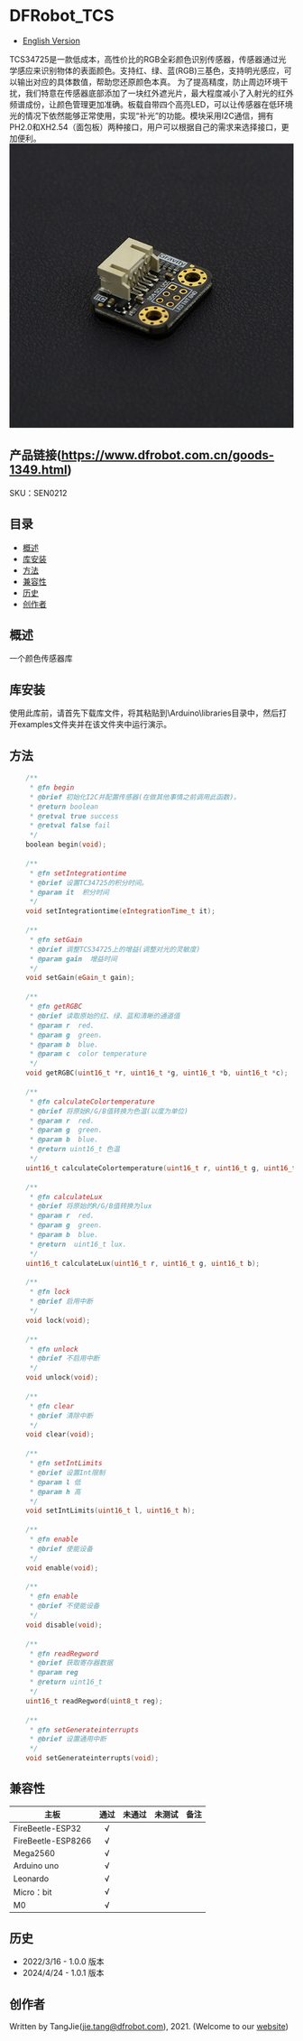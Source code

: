 # DFRobot_TCS

- [English Version](./README.md)

TCS34725是一款低成本，高性价比的RGB全彩颜色识别传感器，传感器通过光学感应来识别物体的表面颜色。支持红、绿、蓝(RGB)三基色，支持明光感应，可以输出对应的具体数值，帮助您还原颜色本真。 为了提高精度，防止周边环境干扰，我们特意在传感器底部添加了一块红外遮光片，最大程度减小了入射光的红外频谱成份，让颜色管理更加准确。板载自带四个高亮LED，可以让传感器在低环境光的情况下依然能够正常使用，实现“补光”的功能。模块采用I2C通信，拥有PH2.0和XH2.54（面包板）两种接口，用户可以根据自己的需求来选择接口，更加便利。
![正反面svg效果图](./resources/images/SEN0212.png)

## 产品链接(https://www.dfrobot.com.cn/goods-1349.html)

SKU：SEN0212

## 目录

* [概述](#概述)
* [库安装](#库安装)
* [方法](#方法)
* [兼容性](#兼容性y)
* [历史](#历史)
* [创作者](#创作者)

## 概述

一个颜色传感器库

## 库安装

使用此库前，请首先下载库文件，将其粘贴到\Arduino\libraries目录中，然后打开examples文件夹并在该文件夹中运行演示。

## 方法
```C++
	/**
	 * @fn begin
	 * @brief 初始化I2C并配置传感器(在做其他事情之前调用此函数)。  
	 * @return boolean
	 * @retval true success
	 * @retval false fail
	 */
	boolean begin(void);

	/**
	 * @fn setIntegrationtime
	 * @brief 设置TC34725的积分时间。
	 * @param it  积分时间
	 */
	void setIntegrationtime(eIntegrationTime_t it);

	/**
	 * @fn setGain
	 * @brief 调整TCS34725上的增益(调整对光的灵敏度)  
	 * @param gain  增益时间
	 */
	void setGain(eGain_t gain);

	/**
	 * @fn getRGBC
	 * @brief 读取原始的红、绿、蓝和清晰的通道值  
	 * @param r  red.
	 * @param g  green.
	 * @param b  blue.
	 * @param c  color temperature
	 */
	void getRGBC(uint16_t *r, uint16_t *g, uint16_t *b, uint16_t *c);

	/**
	 * @fn calculateColortemperature
	 * @brief 将原始R/G/B值转换为色温(以度为单位)  
	 * @param r  red.
	 * @param g  green.
	 * @param b  blue.
	 * @return uint16_t 色温
	 */
	uint16_t calculateColortemperature(uint16_t r, uint16_t g, uint16_t b);

	/**
	 * @fn calculateLux
	 * @brief 将原始的R/G/B值转换为lux
	 * @param r  red.
	 * @param g  green.
	 * @param b  blue.
	 * @return  uint16_t lux.
	 */
	uint16_t calculateLux(uint16_t r, uint16_t g, uint16_t b);

	/**
	 * @fn lock
	 * @brief 启用中断
	 */
	void lock(void);

	/**
	 * @fn unlock
	 * @brief 不启用中断
	 */
	void unlock(void);

	/**
	 * @fn clear
	 * @brief 清除中断
	 */
	void clear(void);

	/**
	 * @fn setIntLimits
	 * @brief 设置Int限制
	 * @param l 低  
	 * @param h 高 
	 */
	void setIntLimits(uint16_t l, uint16_t h);

	/**
	 * @fn enable
	 * @brief 使能设备
	 */
	void enable(void);

	/**
	 * @fn enable
	 * @brief 不使能设备
	 */
	void disable(void);

	/**
	 * @fn readRegword
	 * @brief 获取寄存器数据
	 * @param reg
	 * @return uint16_t
	 */
	uint16_t readRegword(uint8_t reg);

	/**
	 * @fn setGenerateinterrupts
	 * @brief 设置通用中断
	 */
	void setGenerateinterrupts(void);

```
## 兼容性

主板               | 通过  | 未通过   | 未测试   | 备注
------------------ | :----------: | :----------: | :---------: | -----
FireBeetle-ESP32  |      √       |             |            | 
FireBeetle-ESP8266|      √       |              |             | 
Mega2560  |      √       |             |            | 
Arduino uno |       √      |             |            | 
Leonardo  |      √       |              |             | 
Micro：bit  |      √       |              |             | 
M0  |      √       |              |             | 

## 历史

- 2022/3/16 - 1.0.0 版本
- 2024/4/24 - 1.0.1 版本

## 创作者

Written by TangJie(jie.tang@dfrobot.com), 2021. (Welcome to our [website](https://www.dfrobot.com/))

